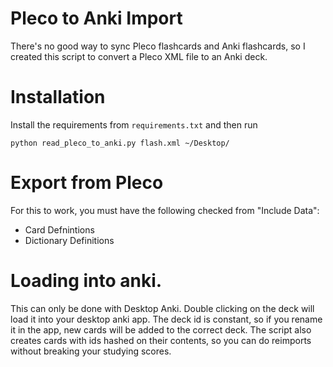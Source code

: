 # Pleco to Anki Import


There's no good way to sync Pleco flashcards and Anki flashcards, so I created
this script to convert a Pleco XML file to an Anki deck.


# Installation
Install the requirements from `requirements.txt` and then run

`python read_pleco_to_anki.py flash.xml ~/Desktop/`

# Export from Pleco
For this to work, you must have the following checked from "Include Data":
* Card Defnintions
* Dictionary Definitions

# Loading into anki.
This can only be done with Desktop Anki. Double clicking on the deck will load
it into your desktop anki app. The deck id is constant, so if you rename it in
the app, new cards will be added to the correct deck. The script also creates
cards with ids hashed on their contents, so you can do reimports without
breaking your studying scores.
